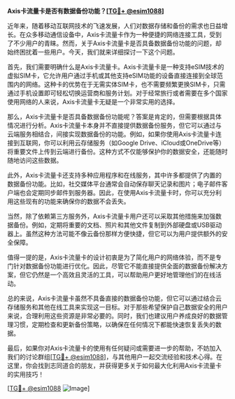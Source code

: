 **Axis卡流量卡是否有数据备份功能？[[TG💪+ @esim1088](https://t.me/s/esim1088)]**

近年来，随着移动互联网技术的飞速发展，人们对数据存储和备份的需求也日益增长。在众多移动通信设备中，Axis卡流量卡作为一种便捷的网络连接工具，受到了不少用户的青睐。然而，关于Axis卡流量卡是否具备数据备份功能的问题，却始终困扰着一些用户。今天，我们就来详细探讨一下这个问题。

首先，我们需要明确什么是Axis卡流量卡。Axis卡流量卡是一种支持eSIM技术的虚拟SIM卡，它允许用户通过手机或其他支持eSIM功能的设备直接连接到全球范围内的网络。这种卡的优势在于无需实体SIM卡，也不需要频繁更换SIM卡，只需通过手机设置即可轻松切换运营商和服务计划。对于经常旅行或者需要在多个国家使用网络的人来说，Axis卡流量卡无疑是一个非常实用的选择。

那么，Axis卡流量卡是否具备数据备份功能呢？答案是肯定的，但需要根据具体情况进行分析。Axis卡流量卡本身并不直接提供数据备份服务，但它可以通过与云端服务相结合，间接实现数据备份的功能。例如，如果你使用Axis卡流量卡连接到互联网，你可以利用云存储服务（如Google Drive、iCloud或OneDrive等）将重要文件上传到云端进行备份。这种方式不仅能够保护你的数据安全，还能随时随地访问这些数据。

此外，Axis卡流量卡还支持多种应用程序和在线服务，其中许多都提供了内置的数据备份功能。比如，社交媒体平台通常会自动保存聊天记录和图片；电子邮件客户端也会定期同步邮件到服务器。因此，在使用Axis卡流量卡时，你可以充分利用这些现有的功能来确保你的数据不会丢失。

当然，除了依赖第三方服务外，Axis卡流量卡用户还可以采取其他措施来加强数据备份。例如，定期将重要的文档、照片和其他文件复制到外部硬盘或USB驱动器上。虽然这种方法可能不像云备份那样方便快捷，但它可以为用户提供额外的安全保障。

值得一提的是，Axis卡流量卡的设计初衷是为了简化用户的网络体验，而不是专门针对数据备份功能进行优化。因此，尽管它不能直接提供全面的数据备份解决方案，但它仍然是一个高效且灵活的工具，可以帮助用户更好地管理他们的在线活动。

总的来说，Axis卡流量卡虽然不具备直接的数据备份功能，但它可以通过结合云存储服务和其他在线工具来实现这一目标。对于那些希望保护自己数据安全的用户来说，合理利用这些资源是非常必要的。同时，我们也建议用户养成良好的数据管理习惯，定期检查和更新备份策略，以确保在任何情况下都能快速恢复丢失的数据。

最后，如果你对Axis卡流量卡的使用有任何疑问或需要进一步的帮助，不妨加入我们的讨论群组[[TG💪+ @esim1088](https://t.me/s/esim1088)]，与其他用户一起交流经验和技术心得。在这里，你会找到志同道合的朋友，并获得更多关于如何最大化利用Axis卡流量卡的实用技巧！

[[TG💪+ @esim1088](https://t.me/s/esim1088) ![Image](https://i.postimg.cc/4NQfJmqS/Snipaste-2025-05-13-00-14-12.png)]